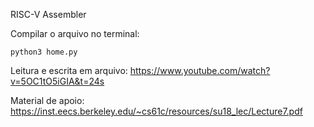 RISC-V Assembler

Compilar o arquivo no terminal:
```
python3 home.py
```

Leitura e escrita em arquivo:
https://www.youtube.com/watch?v=5OC1tO5iGIA&t=24s

Material de apoio:
https://inst.eecs.berkeley.edu/~cs61c/resources/su18_lec/Lecture7.pdf